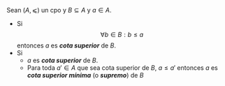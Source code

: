 Sean $(A,⩽)$ un cpo  y $B⊆A$ y $a∈A$.
- Si $$∀b∈B:b≤a$$entonces $a$ es ***cota superior*** de $B$.
- Si
	- $a$ es ***cota superior*** de $B$.
	- Para toda $a'∈A$ que sea cota superior de $B$, $a≤a'$
  entonces $a$ es ***cota superior mínima*** (o ***supremo***) de $B$